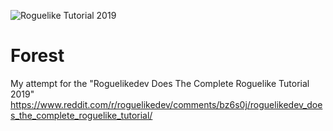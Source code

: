 ![Roguelike Tutorial 2019][logo]

# Forest

My attempt for the "Roguelikedev Does The Complete Roguelike Tutorial 2019" https://www.reddit.com/r/roguelikedev/comments/bz6s0j/roguelikedev_does_the_complete_roguelike_tutorial/

[logo]: https://i.imgur.com/3MAzEp1.png "Roguelikedev Does The Complete Roguelike Tutorial 2019"
